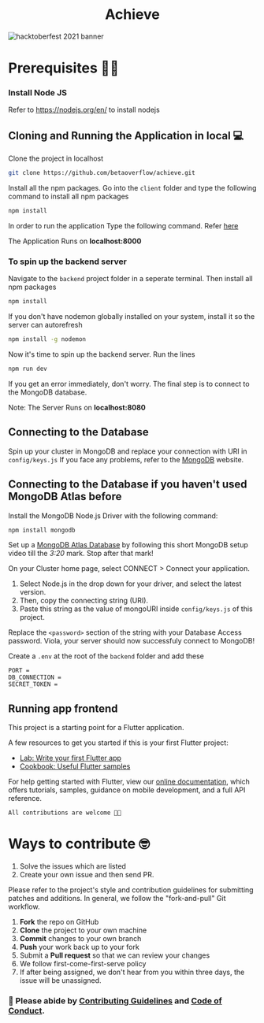 <h1 align='center'>Achieve</h1>

![hacktoberfest 2021 banner](https://user-images.githubusercontent.com/76111005/135587745-7bcfee18-3fd0-47e5-be37-1def03593f9e.png)

# Prerequisites 👨‍💻

### Install Node JS
Refer to https://nodejs.org/en/ to install nodejs

## Cloning and Running the Application in local 💻

Clone the project in localhost
```bash
git clone https://github.com/betaoverflow/achieve.git
```
Install all the npm packages. Go into the `client` folder and type the following command to install all npm packages

```bash
npm install
```

In order to run the application Type the following command. Refer [here](https://github.com/betaoverflow/achieve/blob/main/client/readme.md)

The Application Runs on **localhost:8000**

### To spin up the backend server

Navigate to the `backend` project folder in a seperate terminal. Then install all npm packages
```bash
npm install 
```

If you don't have nodemon globally installed on your system, install it so the server can autorefresh 
```bash
npm install -g nodemon
```

Now it's time to spin up the backend server. Run the lines
```bash
npm run dev
```
If you get an error immediately, don't worry. The final step is to connect to the MongoDB database.

Note: The Server Runs on **localhost:8080**

## Connecting to the Database
Spin up your cluster in MongoDB and replace your connection with URI in `config/keys.js`
If you face any problems, refer to the [MongoDB](https://www.mongodb.com/blog/postquick-start-nodejs-mongodb--how-to-get-connected-to-your-database) website.


## Connecting to the Database if you haven't used MongoDB Atlas before
Install the MongoDB Node.js Driver with the following command:
```bash
npm install mongodb
```

Set up a [MongoDB Atlas Database](https://www.youtube.com/watch?v=rPqRyYJmx2g) by following this short MongoDB setup video till the *3:20* mark. Stop after that mark!

On your Cluster home page, select CONNECT > Connect your application. 
1. Select Node.js in the drop down for your driver, and select the latest version. 
1. Then, copy the connecting string (URI).
1. Paste this string as the value of mongoURI inside `config/keys.js` of this project.

Replace the `<password>` section of the string with your Database Access password. Viola, your server should now successfuly connect to MongoDB!

Create a `.env` at the root of the `backend` folder and add these

```
PORT = 
DB_CONNECTION = 
SECRET_TOKEN =
```

## Running app frontend

This project is a starting point for a Flutter application.

A few resources to get you started if this is your first Flutter project:

- [Lab: Write your first Flutter app](https://flutter.dev/docs/get-started/codelab)
- [Cookbook: Useful Flutter samples](https://flutter.dev/docs/cookbook)

For help getting started with Flutter, view our
[online documentation](https://flutter.dev/docs), which offers tutorials,
samples, guidance on mobile development, and a full API reference.


`All contributions are welcome 🎉🎉`


# Ways to contribute 🤓
1. Solve the issues which are listed
2. Create your own issue and then send PR.

Please refer to the project's style and contribution guidelines for submitting patches and additions. In general, we follow the "fork-and-pull" Git workflow.

 1. **Fork** the repo on GitHub
 2. **Clone** the project to your own machine
 3. **Commit** changes to your own branch
 4. **Push** your work back up to your fork
 5. Submit a **Pull request** so that we can review your changes
 6. We follow first-come-first-serve policy
 7. If after being assigned, we don't hear from you within three days, the issue will be unassigned.

### 🚀 Please abide by  [Contributing Guidelines](https://github.com/betaoverflow/achieve/blob/main/CONTRIBUTING.md) and [Code of Conduct](https://github.com/betaoverflow/achieve/blob/main/CODE_OF_CONDUCT.md).
